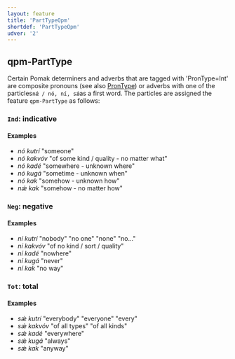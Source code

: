 ```yaml
---
layout: feature
title: 'PartTypeQpm'
shortdef: 'PartTypeQpm'
udver: '2'
---
```


## qpm-PartType

Certain Pomak determiners and adverbs that are tagged with 'PronType=Int' are composite pronouns (see also [PronType]()) or adverbs with one of the particles`nǽ / nó, ní, sǽ`as a first word.  The particles are assigned the feature `qpm-PartType` as follows:
 

### <a name="Ind">`Ind`</a>: indicative

#### Examples

- *nó kutrí* "someone"
- *nó kakvóv* "of some kind / quality - no matter what"  
- *nó kadé* "somewhere - unknown where"
- *nó kugá* "sometime - unknown when" 
- *nó kak* "somehow - unknown how"   
- *nǽ kak* "somehow - no matter how" 

### <a name="Neg">`Neg`</a>: negative

#### Examples

- *ní kutrí* "nobody" "no one" "none" "no..." 
- *ní kakvóv* "of no kind / sort / quality"  
- *ní kadé* "nowhere" 
- *ní kugá* "never"  
- *ní kak* "no way" 


### <a name="Tot">`Tot`</a>: total

#### Examples

- *sǽ kutrí* "everybody" "everyone" "every" 
- *sǽ kakvóv* "of all types" "of all kinds"  
- *sǽ kadé* "everywhere"  
- *sǽ kugá* "always"   
- *sǽ kak* "anyway"  
<!-- Interlanguage links updated Ne 5. května 2024, 18:20:12 CEST -->
